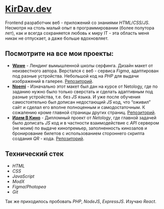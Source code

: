 # [KirDav.dev](http://q90340su.beget.tech)

Frontend разработчик веб - приложений со знаниями *HTML*/*CSS*/*JS*. Несмотря на столь малый опыт в программировании (более полутора лет), как и всегда сохраняется любовь к миру IT - эта область меня никак не отпускает, а даже больше вдохновляет.

## Посмотрите на все мои проекты:

- **[Wawe](http://q90340su.beget.tech/pet-projects/wawe)** - Лендинг вымышленной школы серфинга. Дизайн макет от неизвестного автора. Верстался с веб - сервиса *Figma*, адаптирован под разные устройства. Небольшой код на *PHP* для выдачи изображений в галерее. [Репозиторий](https://github.com/Divine61/wawe-pet.git).
- **[Noemi](http://q90340su.beget.tech/pet-projects/noemi)** - Изначально этот макет был дан на курсе от Netology, где по заданию нужно было только сверстать и сделать адаптивным под разные устройства, т.е. без *JS* языка. И уже после обучения самостоятельно был дописан недостающий *JS* код, что “оживил” сайт и сделал его вполне полноценным и самодостаточным. К сожалению кроме главной страницы других страниц. [Репозиторий](https://github.com/Divine61/MQ-Diplom-Adaptive.git).
- **[Идем В Кино](https://divine61.github.io/JS-Diploma-Work/)** - Дипломный проект от *Netology*, где главной задачей было дописать *JS* код и в частности взаимодействие с *API* сервером (не моим) по выдаче кинопремьер, заполненность кинозалов и бронирование билетов с использованием стороннего скрипта создания *QR* - кода. [Репозиторий](https://github.com/Divine61/JS-Diploma-Work.git).

## Технический стек

- *HTML*
- *CSS*
- *JavaScript*
- *ModX*
- *Figma*/*Photopea*
- *Git*

Так же приходилось пробовать *PHP*, *NodeJS*, *ExpressJS*. Изучаю *React*.
